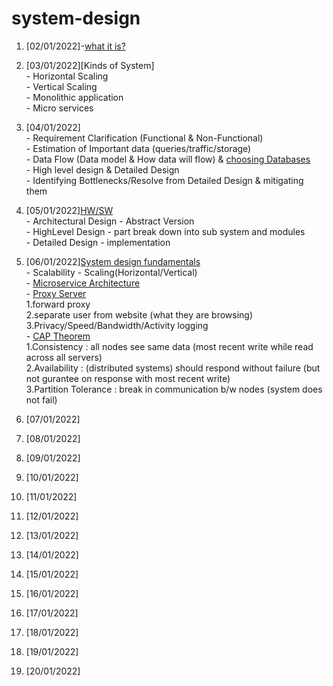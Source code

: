 # system-design

1.  [02/01/2022]-[what it is?](https://www.educative.io/blog/system-design-primer#what)
2.  [03/01/2022][Kinds of System]<br>
        - Horizontal Scaling<br>
        - Vertical Scaling <br>
        - Monolithic application<br>
        - Micro services<br>
3.  [04/01/2022]<br>
        - Requirement Clarification (Functional & Non-Functional)<br>
        - Estimation of Important data (queries/traffic/storage)<br>
        - Data Flow (Data model & How data will flow) & [choosing Databases](https://www.educative.io/blog/database-design-tutorial) <br>
        - High level design & Detailed Design <br>
        - Identifying Bottlenecks/Resolve from Detailed Design & mitigating them
    
4.  [05/01/2022][HW/SW](https://www.educative.io/blog/hardware-vs-software-components-computer) <br>
        - Architectural Design - Abstract Version <br>
        - HighLevel Design - part break down into sub system and modules <br>
        - Detailed Design - implementation <br>
5.  [06/01/2022][System design fundamentals](https://www.educative.io/blog/complete-guide-to-system-design) <br>
        - Scalability - Scaling(Horizontal/Vertical)<br>
        - [Microservice Architecture](https://www.educative.io/blog/complete-guide-to-system-design#microservices) <br>
        - [Proxy Server](https://www.educative.io/edpresso/what-is-a-proxy-server) <br>
                1.forward proxy<br>
                2.separate user from website (what they are browsing)<br>
                3.Privacy/Speed/Bandwidth/Activity logging<br>
        - [CAP Theorem](https://www.educative.io/blog/what-is-cap-theorem#whatiscaptheorem) <br>
                1.Consistency : all nodes see same data (most recent write while read across all servers)<br>
                2.Availability : (distributed systems) should respond without failure (but not gurantee on response with most recent write)<br>
                3.Partition Tolerance : break in communication b/w nodes (system does not fail)<br>
6.  [07/01/2022][]()
7.  [08/01/2022][]()
8.  [09/01/2022][]()
9.  [10/01/2022][]()
10. [11/01/2022][]()
11. [12/01/2022][]()
12. [13/01/2022][]()
13. [14/01/2022][]()
14. [15/01/2022][]()
15. [16/01/2022][]()
16. [17/01/2022][]()
17. [18/01/2022][]()
18. [19/01/2022][]()
19. [20/01/2022][]()   
